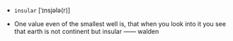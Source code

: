 - `insular` [ˈɪnsjələ(r)]



-  One value even of the smallest well is, that when you look into it you see that earth is not continent but insular —— walden